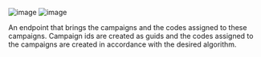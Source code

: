 ![image](https://github.com/bugrakbas/CampaignCodeGenerate/assets/56636369/56a14b3b-0b7d-4700-b483-9cd7a217d0dd)
![image](https://github.com/bugrakbas/CampaignCodeGenerate/assets/56636369/969a7067-c66b-411b-98e6-a990b81c304d)

An endpoint that brings the campaigns and the codes assigned to these campaigns. Campaign ids are created as guids and the codes assigned to the campaigns are created in accordance with the desired algorithm.
